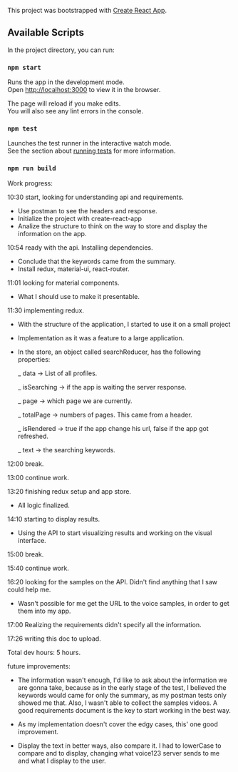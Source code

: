This project was bootstrapped with [Create React App](https://github.com/facebook/create-react-app).

## Available Scripts

In the project directory, you can run:

### `npm start`

Runs the app in the development mode.<br>
Open [http://localhost:3000](http://localhost:3000) to view it in the browser.

The page will reload if you make edits.<br>
You will also see any lint errors in the console.

### `npm test`

Launches the test runner in the interactive watch mode.<br>
See the section about [running tests](https://facebook.github.io/create-react-app/docs/running-tests) for more information.

### `npm run build`

Work progress:

10:30 start, looking for understanding api and requirements.

- Use postman to see the headers and response.
- Initialize the project with create-react-app
- Analize the structure to think on the way to store and display the information on the app.
 
10:54 ready with the api. Installing dependencies.
- Conclude that the keywords came from the summary.
- Install redux, material-ui, react-router.
  
11:01 looking for material components.
- What I should use to make it presentable.
  
11:30 implementing redux.
- With the structure of the application, I started to use it on a small project
- Implementation as it was a feature to a large application.
- In the store, an object called searchReducer, has the following properties:

  _ data -> List of all profiles.
  
  _ isSearching -> if the app is waiting the server response.
  
  _ page -> which page we are currently.
  
  _ totalPage -> numbers of pages. This came from a header.
  
  _ isRendered -> true if the app change his url, false if the app got refreshed.
  
  _ text -> the searching keywords.
  
12:00 break.

13:00 continue work.

13:20 finishing redux setup and app store.
- All logic finalized.

14:10 starting to display results.
- Using the API to start visualizing results and working on the visual interface.

15:00 break.

15:40 continue work.

16:20 looking for the samples on the API. Didn't find anything that I saw could help me.
- Wasn't possible for me get the URL to the voice samples, in order to get them into my app.

17:00 Realizing the requirements didn't specify all the information.

17:26 writing this doc to upload.

Total dev hours: 5 hours.

future improvements:

- The information wasn't enough, I'd like to ask about the information we are gonna take, because as in the early stage of the test, I believed the keywords would came for only the summary, as my postman tests only showed me that. Also, I wasn't able to collect the samples videos. A good requirements document is the key to start working in the best way.

- As my implementation doesn't cover the edgy cases, this' one good improvement.

- Display the text in better ways, also compare it. I had to lowerCase to compare and to display, changing what voice123 server sends to me and what I display to the user.
